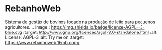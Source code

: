 # RebanhoWeb
  Sistema de gestão de bovinos focado na produção de leite para pequenos agricultores.
.. image:: https://img.shields.io/badge/licence-AGPL--3-blue.svg
   :target: http://www.gnu.org/licenses/agpl-3.0-standalone.html
   :alt: License: AGPL-3
:alt: Try me on
   :target: https://www.rebanhoweb.16mb.com/


